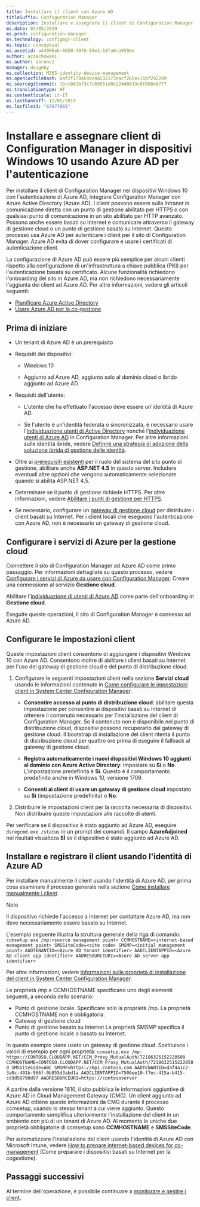 ```yaml
---
title: Installare il client con Azure AD
titleSuffix: Configuration Manager
description: Installare e assegnare il client di Configuration Manager in dispositivi Windows 10 usando Azure Active Directory per l'autenticazione
ms.date: 03/05/2019
ms.prod: configuration-manager
ms.technology: configmgr-client
ms.topic: conceptual
ms.assetid: a44006eb-8650-49f6-94e1-18fa0ca959ee
author: aczechowski
ms.author: aaroncz
manager: dougeby
ms.collection: M365-identity-device-management
ms.openlocfilehash: 6af2f179a540c4a532173eacf265ec11bf292209
ms.sourcegitcommit: 1bccb61bf3c7c69d51e0e224d0619c8f608e8777
ms.translationtype: HT
ms.contentlocale: it-IT
ms.lasthandoff: 12/05/2019
ms.locfileid: "67677865"
---
```

# <a name="install-and-assign-configuration-manager-windows-10-clients-using-azure-ad-for-authentication"></a>Installare e assegnare client di Configuration Manager in dispositivi Windows 10 usando Azure AD per l'autenticazione

Per installare il client di Configuration Manager nei dispositivi Windows 10 con l'autenticazione di Azure AD, integrare Configuration Manager con Azure Active Directory (Azure AD). I client possono essere sulla Intranet in comunicazione diretta con un punto di gestione abilitato per HTTPS o con qualsiasi punto di comunicazione in un sito abilitato per HTTP avanzato. Possono anche essere basati su Internet e comunicare attraverso il gateway di gestione cloud o un punto di gestione basato su Internet. Questo processo usa Azure AD per autenticare i client per il sito di Configuration Manager. Azure AD evita di dover configurare e usare i certificati di autenticazione client.

La configurazione di Azure AD può essere più semplice per alcuni clienti rispetto alla configurazione di un'infrastruttura a chiave pubblica (PKI) per l'autenticazione basata su certificato. Alcune funzionalità richiedono l'onboarding del sito in Azure AD, ma non richiedono necessariamente l'aggiunta dei client ad Azure AD.<!-- SCCMDocs issue 1259 --> Per altre informazioni, vedere gli articoli seguenti:
- [Pianificare Azure Active Directory](/sccm/core/plan-design/security/plan-for-security#bkmk_planazuread)
- [Usare Azure AD per la co-gestione](/sccm/comanage/quickstart-hybrid-aad)



## <a name="before-you-begin"></a>Prima di iniziare

- Un tenant di Azure AD è un prerequisito  

- Requisiti dei dispositivi:  

    - Windows 10  

    - Aggiunto ad Azure AD, aggiunto solo al dominio cloud o ibrido aggiunto ad Azure AD  

- Requisiti dell'utente:  

    - L'utente che ha effettuato l'accesso deve essere un'identità di Azure AD.   

    - Se l'utente è un'identità federata o sincronizzata, è necessario usare l'[individuazione utenti di Active Directory](/sccm/core/servers/deploy/configure/about-discovery-methods#bkmk_aboutUser) nonché l'[individuazione utenti di Azure AD](/sccm/core/servers/deploy/configure/about-discovery-methods#azureaddisc) in Configuration Manager. Per altre informazioni sulle identità ibride, vedere [Definire una strategia di adozione della soluzione ibrida di gestione delle identità](/azure/active-directory/active-directory-hybrid-identity-design-considerations-identity-adoption-strategy).<!--497750-->  

- Oltre ai [prerequisiti esistenti](/sccm/core/plan-design/configs/site-and-site-system-prerequisites#bkmk_2012MPpreq) per il ruolo del sistema del sito punto di gestione, abilitare anche **ASP.NET 4.5** in questo server. Includere eventuali altre opzioni che vengono automaticamente selezionate quando si abilita ASP.NET 4.5.  

- Determinare se il punto di gestione richiede HTTPS. Per altre informazioni, vedere [Abilitare i punti di gestione per HTTPS](/sccm/core/clients/manage/cmg/certificates-for-cloud-management-gateway#bkmk_mphttps).  

- Se necessario, configurare un [gateway di gestione cloud](/sccm/core/clients/manage/cmg/plan-cloud-management-gateway) per distribuire i client basati su Internet. Per i client locali che eseguono l'autenticazione con Azure AD, non è necessario un gateway di gestione cloud.  


## <a name="configure-azure-services-for-cloud-management"></a>Configurare i servizi di Azure per la gestione cloud

Connettere il sito di Configuration Manager ad Azure AD come primo passaggio. Per informazioni dettagliate su questo processo, vedere [Configurare i servizi di Azure da usare con Configuration Manager](/sccm/core/servers/deploy/configure/azure-services-wizard). Creare una connessione al servizio **Gestione cloud**.

Abilitare l'[individuazione di utenti di Azure AD](/sccm/core/servers/deploy/configure/configure-discovery-methods#azureaadisc) come parte dell'onboarding in **Gestione cloud**. 

Eseguite queste operazioni, il sito di Configuration Manager è connesso ad Azure AD. 



## <a name="configure-client-settings"></a>Configurare le impostazioni client

Queste impostazioni client consentono di aggiungere i dispositivi Windows 10 con Azure AD. Consentono inoltre di abilitare i client basati su Internet per l'uso del gateway di gestione cloud e del punto di distribuzione cloud.

1. Configurare le seguenti impostazioni client nella sezione **Servizi cloud** usando le informazioni contenute in [Come configurare le impostazioni client in System Center Configuration Manager](/sccm/core/clients/deploy/configure-client-settings).  

    - **Consentire accesso al punto di distribuzione cloud**: abilitare questa impostazione per consentire ai dispositivi basati su Internet di ottenere il contenuto necessario per l'installazione del client di Configuration Manager. Se il contenuto non è disponibile nel punto di distribuzione cloud, dispositivi possono recuperarlo dal gateway di gestione cloud. Il bootstrap di installazione del client ritenta il punto di distribuzione cloud per quattro ore prima di eseguire il fallback al gateway di gestione cloud.<!--495533-->  

    - **Registra automaticamente i nuovi dispositivi Windows 10 aggiunti al dominio con Azure Active Directory**: impostare su **Sì** o **No**. L'impostazione predefinita è **Sì**. Questo è il comportamento predefinito anche in Windows 10, versione 1709.

    - **Consenti ai client di usare un gateway di gestione cloud** impostato su **Sì** (impostazione predefinita) o **No**.  

2. Distribuire le impostazioni client per la raccolta necessaria di dispositivi. Non distribuire queste impostazioni alle raccolte di utenti.

Per verificare se il dispositivo è stato aggiunto ad Azure AD, eseguire `dsregcmd.exe /status` in un prompt dei comandi. Il campo **AzureAdjoined** nei risultati visualizza **SÌ** se il dispositivo è stato aggiunto ad Azure AD.



## <a name="install-and-register-the-client-using-azure-ad-identity"></a>Installare e registrare il client usando l'identità di Azure AD

Per installare manualmente il client usando l'identità di Azure AD, per prima cosa esaminare il processo generale nella sezione [Come installare manualmente i client](/sccm/core/clients/deploy/deploy-clients-to-windows-computers#BKMK_Manual). 

 > [!Note]  
 > Il dispositivo richiede l'accesso a Internet per contattare Azure AD, ma non deve necessariamente essere basato su Internet. 

L'esempio seguente illustra la struttura generale della riga di comando: `ccmsetup.exe /mp:<source management point> CCMHOSTNAME=<internet-based management point> SMSSiteCode=<site code> SMSMP=<initial management point> AADTENANTID=<Azure AD tenant identifier> AADCLIENTAPPID=<Azure AD client app identifier> AADRESOURCEURI=<Azure AD server app identifier>`

Per altre informazioni, vedere [Informazioni sulle proprietà di installazione del client in System Center Configuration Manager](/sccm/core/clients/deploy/about-client-installation-properties).

Le proprietà /mp e CCMHOSTNAME specificano uno degli elementi seguenti, a seconda dello scenario:
- Punto di gestione locale. Specificare solo la proprietà /mp. La proprietà CCMHOSTNAME non è obbligatoria.
- Gateway di gestione cloud
- Punto di gestione basato su Internet La proprietà SMSMP specifica il punto di gestione locale o basato su Internet.

In questo esempio viene usato un gateway di gestione cloud. Sostituisce i valori di esempio per ogni proprietà: `ccmsetup.exe /mp: https://CONTOSO.CLOUDAPP.NET/CCM_Proxy_MutualAuth/72186325152220500 CCMHOSTNAME=CONTOSO.CLOUDAPP.NET/CCM_Proxy_MutualAuth/72186325152220500 SMSSiteCode=ABC SMSMP=https://mp1.contoso.com AADTENANTID=daf4a1c2-3a0c-401b-966f-0b855d3abd1a AADCLIENTAPPID=7506ee10-f7ec-415a-b415-cd3d58790d97 AADRESOURCEURI=https://contososerver`

A partire dalla versione 1810, il sito pubblica le informazioni aggiuntive di Azure AD in Cloud Management Gateway (CMG). Un client aggiunto ad Azure AD ottiene queste informazioni da CMG durante il processo ccmsetup, usando lo stesso tenant a cui viene aggiunto. Questo comportamento semplifica ulteriormente l'installazione del client in un ambiente con più di un tenant di Azure AD. Al momento le uniche due proprietà obbligatorie di ccmsetup sono **CCMHOSTNAME** e **SMSSiteCode**.<!--3607731-->

Per automatizzare l'installazione del client usando l'identità di Azure AD con Microsoft Intune, vedere [How to prepare internet-based devices for co-management](/sccm/comanage/how-to-prepare-win10#install-the-configuration-manager-client) (Come preparare i dispositivi basati su Internet per la cogestione).



## <a name="next-steps"></a>Passaggi successivi

Al termine dell'operazione, è possibile continuare a [monitorare e gestire i client](/sccm/core/clients/manage/monitor-clients).
